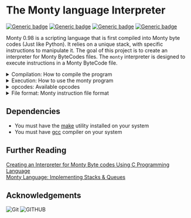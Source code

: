 # The Monty language Interpreter

[![Generic badge](https://img.shields.io/badge/Maintained-Yes-green.svg)](https://shields.io/) [![Generic badge](https://img.shields.io/badge/Made%20With-C-blue.svg)](https://shields.io/) [![Generic badge](https://img.shields.io/badge/contributors-1-green.svg)](https://shields.io/) [![Generic badge](https://img.shields.io/badge/release-1.0.0-green.svg)](https://shields.io/)

Monty 0.98 is a scripting language that is first compiled into Monty byte codes (Just like Python). It relies on a unique stack, with specific instructions to manipulate it. The goal of this project is to create an interpreter for Monty ByteCodes files. The `monty` interpreter is designed to execute instructions in a Monty ByteCode file.

<details>
<summary>Compilation: How to compile the program</summary>

1. First, clone this repository:
	```
	vagrant@ubuntu: git clone https://github.com/Ebuube/monty.git
	```

2. Then run the `Makefile`
	> #Note: Ensure you have `gcc` and `make` installed on your system before running the Makefile.
	```
	vagrant@ubuntu: make
	```

	If you don't have `make` utility installed, check out how to install it. For Ubuntu, you can look at this documentation [How to install make on Ubuntu](https://linuxhint.com/install-make-ubuntu/)

3. Confirm compilation by ensuring you now have the `monty` executable file present in that directory.

</details>

<details>
<summary>Execution: How to use the monty program</summary>

## The monty program

* Usage: `./monty file`
	* where `file` is the path to the file containing Monty byte code

* If the user does not give any file or more than one argument to your program, print the error message `USAGE: monty file`, followed by a new line, and exit with the status `EXIT_FAILURE`

* If, for any reason, it’s not possible to open the file, print the error message `Error: Can't open file <file>`, followed by a new line, and exit with the status `EXIT_FAILURE`
	* where `<file>` is the name of the file

* If the file contains an invalid instruction, print the error message `L<line_number>: unknown instruction <opcode>`, followed by a new line, and exit with the status `EXIT_FAILURE`
	* where `line_number` is the line number where the instruction appears.
	* Line numbers always start at 1

* The monty program runs the byte codes line by line and stop if either:
	* it executed properly every line of the file
	* it finds an error in the file
	* an error occurred

* If you can’t malloc anymore, print the error message `Error: malloc failed`, followed by a new line, and exit with status `EXIT_FAILURE`.

* You have to use `malloc` and `free` and are not allowed to use any other function from `man malloc` (realloc, calloc, …)


Example: Given a monty byte code file named `00.m` in the `bytecodes` directory, we can execute it thus...

```
vagrant@ubuntu:~/monty$ cat -e bytecodes/00.m
push 1$
push 2$
push 3$
pall$
vagrant@ubuntu:~/monty$ ./monty bytecodes/00.m
3
2
1
vagrant@ubuntu:~/monty$
```
</details>

<details>
<summary>opcodes: Available opcodes</summary>

* **push**: Usage: `push <int>`
	- This pushes an (integer) element to the stack.

* **pall**: Usage: `pall`
	- This prints all the values on the stack, starting from the top of the stack.

* **pint**: Usage: `pint`
	- This prints the value at the top of the stack, followed by a new line.

* **pop**: Usage: `pop`
	- This removes the top element of the stack, but doesn't print or return it.

* **swap**: Usage: `swap`
	- This swaps the top two elements of the stack.

* **add**: Usage: `add`
	- This adds the top two element of the stack. The result is stored in the second top element of the stack, and the top element is removed, so that at the end:
		* The top element of the stack contains the result
		* The stack is one element shorter

* **nop**: Usage: `nop`
	- This opcode does **not** do anything.

> Warning: Values outside INT\_MIN - INT\_MAX (both exclusive) can't be used as data values for the stack

</details>

<details>
<summary>File format: Monty instruction file format</summary>

## Monty byte code files

Files containing Monty byte codes usually have the `.m` extension. Most of the industry uses this standard but it is not required by the specification of the language. There is not more than one instruction per line. There can be any number of spaces before or after the opcode and its argument:

Given a directory name `bytecodes` that contains Monty byte codes.
```
vagrant@ubuntu:~/monty$ cat -e bytecodes/000.m
push 0$
push 1$
push 2$
  push 3$
                   pall    $
push 4$
    push 5    $
      push    6        $
pall$
vagrant@ubuntu:~/monty$
```

Monty byte code files can contain blank lines (empty or made of spaces only, and any additional text after the opcode or its required argument is not taken into account:

```
vagrant@ubuntu:~/monty$ cat -e bytecodes/001.m
push 0 Push 0 onto the stack$
push 1 Push 1 onto the stack$
$
push 2$
  push 3$
                   pall    $
$
$
                           $
push 4$
$
    push 5    $
      push    6        $
$
pall This is the end of our program. Monty is awesome!$
vagrant@ubuntu:~/monty$
```
</details>


## Dependencies
* You must have the [make](https://www.gnu.org/software/make/) utility  installed on your system
* You must have [gcc](https://gcc.gnu.org/) compiler on your system

## Further Reading
[Creating an Interpreter for Monty Byte codes Using C Programming Language](https://medium.com/@mr_robertamoah/creating-an-interpreter-for-monty-bytecodes-using-c-programming-language-287a2c2aa706?source=rss------programming-5)
<br>
[Monty Language: Implementing Stacks & Queues](https://micahondiwa.hashnode.dev/monty-language-implementing-stacks-queues)


## Acknowledgements
![Git](https://img.shields.io/badge/git-%23F05033.svg?style=for-the-badge&logo=git&logoColor=white) ![GITHUB](https://img.shields.io/badge/GitHub-100000?style=for-the-badge&logo=github&logoColor=white) 
